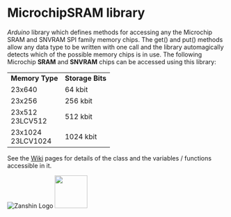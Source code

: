 # MicrochipSRAM library
*Arduino* library which defines methods for accessing any the Microchip SRAM and SNVRAM SPI family memory chips. The get() and put() methods allow any data type to be written with one call and the library automagically detects which of the possible memory chips is in use. 
The following Microchip **SRAM** and **SNVRAM** chips can be accessed using this library:

<table>
  <tr>
  <td><b>Memory Type</b></td>
  <td><b>Storage Bits</b></td>
  </tr>
  <tr>
    <td>23x640</td>
    <td>64 kbit</td>
  </tr>
  <tr>
    <td>23x256</td>
    <td>256 kbit</td>
  </tr>
  <tr>
    <td>23x512<br>23LCV512</td>
    <td>512 kbit</td>
  </tr>
  <tr>
    <td>23x1024<br>23LCV1024</td>
    <td>1024 kbit</td>
  </tr>
</table>

See the [Wiki](https://github.com/SV-Zanshin/MicrochipSRAM/wiki) pages for details of the class and the variables / functions accessible in it.

![Zanshin Logo](https://www.sv-zanshin.com/images/gif/zanshinkanjitiny.gif) <img src="https://www.sv-zanshin.com/images/gif/zanshintext.gif" width="75"/>
